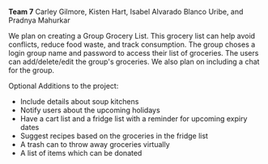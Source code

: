 **Team 7**
Carley Gilmore, Kisten Hart, Isabel Alvarado Blanco Uribe, and Pradnya Mahurkar

We plan on creating a Group Grocery List. This grocery list can help avoid conflicts, reduce food waste, and track consumption. The group choses a login group name and password to access their list of groceries. The users can add/delete/edit the group's groceries. We also plan on including a chat for the group.

Optional Additions to the project:
- Include details about soup kitchens
- Notify users about the upcoming holidays
- Have a cart list and a fridge list with a reminder for upcoming expiry dates
- Suggest recipes based on the groceries in the fridge list
- A trash can to throw away groceries virtually
- A list of items which can be donated

